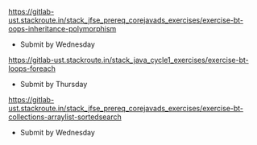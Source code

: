 https://gitlab-ust.stackroute.in/stack_jfse_prereq_corejavads_exercises/exercise-bt-oops-inheritance-polymorphism

* Submit by Wednesday

https://gitlab-ust.stackroute.in/stack_java_cycle1_exercises/exercise-bt-loops-foreach

* Submit by Thursday 


https://gitlab-ust.stackroute.in/stack_jfse_prereq_corejavads_exercises/exercise-bt-collections-arraylist-sortedsearch

* Submit by Wednesday
